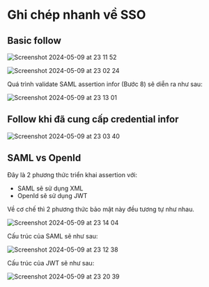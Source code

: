 # Ghi chép nhanh về SSO

## Basic follow

![Screenshot 2024-05-09 at 23 11 52](https://github.com/tuananhhedspibk/tuananhhedspibk.github.io/assets/15076665/5c73d2a4-2409-4462-903d-6e4cc38d8bb5)

![Screenshot 2024-05-09 at 23 02 24](https://github.com/tuananhhedspibk/tuananhhedspibk.github.io/assets/15076665/cd9049a5-ff45-4b35-9e7c-c55f4fc86c3f)

Quá trình validate SAML assertion infor (Bước 8) sẽ diễn ra như sau:

![Screenshot 2024-05-09 at 23 13 01](https://github.com/tuananhhedspibk/tuananhhedspibk.github.io/assets/15076665/19a1e92d-985c-4a5a-9019-c24a3b9e876d)

## Follow khi đã cung cấp credential infor

![Screenshot 2024-05-09 at 23 03 40](https://github.com/tuananhhedspibk/tuananhhedspibk.github.io/assets/15076665/de3aa468-5bef-4e1b-a083-ef12c832f5bb)

## SAML vs OpenId

Đây là 2 phương thức triển khai assertion với:

- SAML sẽ sử dụng XML
- OpenId sẽ sử dụng JWT

Về cơ chế thì 2 phương thức bảo mật này đều tương tự như nhau.

![Screenshot 2024-05-09 at 23 14 04](https://github.com/tuananhhedspibk/tuananhhedspibk.github.io/assets/15076665/8981177d-f070-4a76-a904-c3f2c5576ab5)

Cấu trúc của SAML sẽ như sau:

![Screenshot 2024-05-09 at 23 12 38](https://github.com/tuananhhedspibk/tuananhhedspibk.github.io/assets/15076665/b1bbb501-aea0-4cec-b9a3-5b0e567d1cd3)

Cấu trúc của JWT sẽ như sau:

![Screenshot 2024-05-09 at 23 20 39](https://github.com/tuananhhedspibk/tuananhhedspibk.github.io/assets/15076665/74c84a7f-a184-4a16-8d65-eca38814e632)
